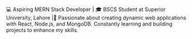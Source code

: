 💻 Aspiring MERN Stack Developer 
| 🎓 BSCS Student at Superior University, Lahore 
|🚀 Passionate about creating dynamic web applications with React, Node.js, and MongoDB. Constantly learning and building projects to enhance my skills.
